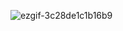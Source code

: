 ![ezgif-3c28de1c1b16b9](https://github.com/user-attachments/assets/6a7bdca6-e189-4e68-81e9-8baae28101e4)
